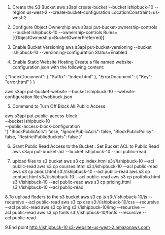 1. Create the S3 Bucket
aws s3api create-bucket --bucket ishipbuck-10 --region us-west-2 --create-bucket-configuration LocationConstraint=us-west-2


2. Configure Object Ownership
aws s3api put-bucket-ownership-controls --bucket ishipbuck-10 --ownership-controls Rules=[{ObjectOwnership=BucketOwnerPreferred}]

3. Enable Bucket Versioning
aws s3api put-bucket-versioning --bucket ishipbuck-10 --versioning-configuration Status=Enabled

4. Enable Static Website Hosting
Create a file named website-configuration.json with the following content:

{
  "IndexDocument": {
    "Suffix": "index.html"
  },
  "ErrorDocument": {
    "Key": "error.html"
  }
}

aws s3api put-bucket-website --bucket ishipbuck-10 --website-configuration file://webbuck.json


5. Command to Turn Off Block All Public Access

aws s3api put-public-access-block \
    --bucket ishipbuck-10 \
    --public-access-block-configuration \
    '{
      "BlockPublicAcls": false,
      "IgnorePublicAcls": false,
      "BlockPublicPolicy": false,
      "RestrictPublicBuckets": false
    }'

6. Grant Public Read Access to the Bucket : Set Bucket ACL to Public Read
aws s3api put-bucket-acl --bucket ishipbuck-10 --acl public-read

7. upload files to s3 bucket
aws s3 cp index.html s3://ishipbuck-10 --acl public-read
aws s3 cp courses.html s3://ishipbuck-10 --acl public-read
aws s3 cp about.html s3://ishipbuck-10 --acl public-read
aws s3 cp contact.html s3://ishipbuck-10 --acl public-read
aws s3 cp protfolio.html s3://ishipbuck-10 --acl public-read
aws s3 cp pricing.html s3://ishipbuck-10 --acl public-read

8.To uplload floders to the s3 bucket
aws s3 cp js s3://ishipbuck-10/js --recursive --acl public-read
aws s3 cp css s3://ishipbuck-10/css --recursive --acl public-read
aws s3 cp img s3://ishipbuck-10/img --recursive --acl public-read
aws s3 cp fonts s3://ishipbuck-10/fonts --recursive --acl public-read

9.End point 
http://ishipbuck-10.s3-website-us-west-2.amazonaws.com


